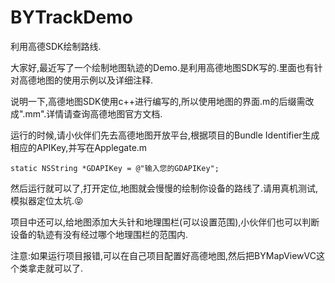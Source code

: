 # BYTrackDemo
利用高德SDK绘制路线.

大家好,最近写了一个绘制地图轨迹的Demo.是利用高德地图SDK写的.里面也有针对高德地图的使用示例以及详细注释.

说明一下,高德地图SDK使用c++进行编写的,所以使用地图的界面.m的后缀需改成".mm".详情请查询高德地图官方文档.

运行的时候,请小伙伴们先去高德地图开放平台,根据项目的Bundle Identifier生成相应的APIKey,并写在Applegate.m
```
static NSString *GDAPIKey = @"输入您的GDAPIKey";
```

然后运行就可以了,打开定位,地图就会慢慢的绘制你设备的路线了.请用真机测试,模拟器定位太坑.😝


项目中还可以,给地图添加大头针和地理围栏(可以设置范围),小伙伴们也可以判断设备的轨迹有没有经过哪个地理围栏的范围内.


注意:如果运行项目报错,可以在自己项目配置好高德地图,然后把BYMapViewVC这个类拿走就可以了.
